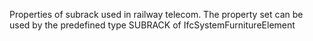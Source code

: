 Properties of subrack used in railway telecom. The property set can be used by the predefined type SUBRACK of IfcSystemFurnitureElement
